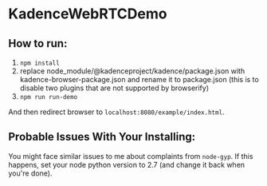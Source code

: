 # KadenceWebRTCDemo

## How to run:

1. `npm install`
2. replace node_module/@kadenceproject/kadence/package.json with kadence-browser-package.json and rename it to package.json (this is to disable two plugins that are not supported by browserify)
3. `npm run run-demo`

And then redirect browser to `localhost:8080/example/index.html`.

## Probable Issues With Your Installing:
You might face similar issues to me about complaints from `node-gyp`. If this happens, set your node python version to 2.7 (and change it back when you're done).

